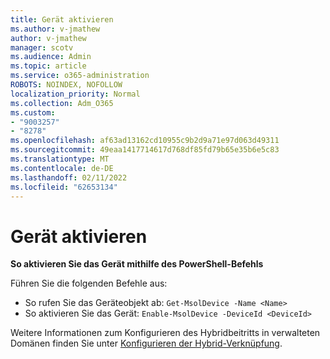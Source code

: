```yaml
---
title: Gerät aktivieren
ms.author: v-jmathew
author: v-jmathew
manager: scotv
ms.audience: Admin
ms.topic: article
ms.service: o365-administration
ROBOTS: NOINDEX, NOFOLLOW
localization_priority: Normal
ms.collection: Adm_O365
ms.custom:
- "9003257"
- "8278"
ms.openlocfilehash: af63ad13162cd10955c9b2d9a71e97d063d49311
ms.sourcegitcommit: 49eaa1417714617d768df85fd79b65e35b6e5c83
ms.translationtype: MT
ms.contentlocale: de-DE
ms.lasthandoff: 02/11/2022
ms.locfileid: "62653134"
---
```

# <a name="enable-device"></a>Gerät aktivieren

**So aktivieren Sie das Gerät mithilfe des PowerShell-Befehls**

Führen Sie die folgenden Befehle aus:

- So rufen Sie das Geräteobjekt ab: `Get-MsolDevice -Name <Name>`
- So aktivieren Sie das Gerät: `Enable-MsolDevice -DeviceId <DeviceId>`

Weitere Informationen zum Konfigurieren des Hybridbeitritts in verwalteten Domänen finden Sie unter [Konfigurieren der Hybrid-Verknüpfung](https://docs.microsoft.com/azure/active-directory/devices/hybrid-azuread-join-managed-domains).
